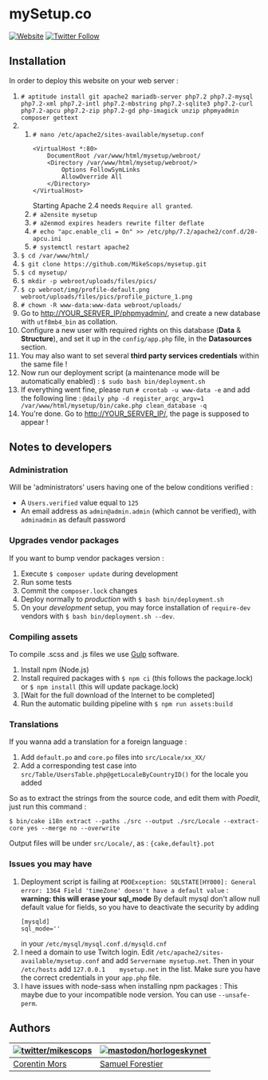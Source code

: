 # mySetup.co

[![Website](https://img.shields.io/website-up-down-green-red/https/mysetup.co.svg?label=mySetup.co)](https://mysetup.co/)
[![Twitter Follow](https://img.shields.io/twitter/follow/mysetup_co.svg?style=social&label=Follow&style=flat-square)](https://twitter.com/mysetup_co)

## Installation

In order to deploy this website on your web server :

1. `# aptitude install git apache2 mariadb-server php7.2 php7.2-mysql php7.2-xml php7.2-intl php7.2-mbstring php7.2-sqlite3 php7.2-curl php7.2-apcu php7.2-zip php7.2-gd php-imagick unzip phpmyadmin composer gettext`
2.
    1. `# nano /etc/apache2/sites-available/mysetup.conf`
        ```apacheconf
        <VirtualHost *:80>
            DocumentRoot /var/www/html/mysetup/webroot/
            <Directory /var/www/html/mysetup/webroot/>
                Options FollowSymLinks
                AllowOverride All
            </Directory>
        </VirtualHost>
        ```
        Starting Apache 2.4 needs `Require all granted`.
    2. `# a2ensite mysetup`
    3. `# a2enmod expires headers rewrite filter deflate`
    4. `# echo "apc.enable_cli = On" >> /etc/php/7.2/apache2/conf.d/20-apcu.ini`
    5. `# systemctl restart apache2`
3. `$ cd /var/www/html/`
4. `$ git clone https://github.com/MikeScops/mysetup.git`
5. `$ cd mysetup/`
6. `$ mkdir -p webroot/uploads/files/pics/`
7. `$ cp webroot/img/profile-default.png webroot/uploads/files/pics/profile_picture_1.png`
8. `# chown -R www-data:www-data webroot/uploads/`
9. Go to [http://YOUR_SERVER_IP/phpmyadmin/](http://YOUR_SERVER_IP/phpmyadmin/), and create a new database with `utf8mb4_bin` as collation.
10. Configure a new user with required rights on this database (**Data** & **Structure**), and set it up in the `config/app.php` file, in the **Datasources** section.
11. You may also want to set several **third party services credentials** within the same file !
12. Now run our deployment script (a maintenance mode will be automatically enabled) : `$ sudo bash bin/deployment.sh`
13. If everything went fine, please run `# crontab -u www-data -e` and add the following line : `@daily php -d register_argc_argv=1 /var/www/html/mysetup/bin/cake.php clean_database -q`
14. You're done. Go to [http://YOUR_SERVER_IP/](http://YOUR_SERVER_IP/), the page is supposed to appear !

## Notes to developers

### Administration

Will be 'administrators' users having one of the below conditions verified :

* A `Users.verified` value equal to `125`
* An email address as `admin@admin.admin` (which cannot be verified), with `adminadmin` as default password

### Upgrades vendor packages

If you want to bump vendor packages version :

1. Execute `$ composer update` during development
2. Run some tests
3. Commit the `composer.lock` changes
4. Deploy normally to _production_ with `$ bash bin/deployment.sh`
5. On your _development_ setup, you may force installation of `require-dev` vendors with `$ bash bin/deployment.sh --dev`.

### Compiling assets

To compile .scss and .js files we use [Gulp](https://gulpjs.com/) software.

1. Install npm (Node.js)
2. Install required packages with `$ npm ci` (this follows the package.lock) or `$ npm install` (this will update package.lock)
3. [Wait for the full download of the Internet to be completed]
4. Run the automatic building pipeline with `$ npm run assets:build`

### Translations

If you wanna add a translation for a foreign language :

1. Add `default.po` and `core.po` files into `src/Locale/xx_XX/`
2. Add a corresponding test case into `src/Table/UsersTable.php@getLocaleByCountryID()` for the locale you added

So as to extract the strings from the source code, and edit them with _Poedit_, just run this command :

`$ bin/cake i18n extract --paths ./src --output ./src/Locale --extract-core yes --merge no --overwrite`

Output files will be under `src/Locale/`, as : `{cake,default}.pot`

### Issues you may have 

1. Deployment script is failing at `PDOException: SQLSTATE[HY000]: General error: 1364 Field 'timeZone' doesn't have a default value` :
    **warning: this will erase your sql_mode**
    By default mysql don't allow null default value for fields, so you have to deactivate the security by adding 
    ```
    [mysqld]
    sql_mode=''
    ```
    in your `/etc/mysql/mysql.conf.d/mysqld.cnf `
1. I need a domain to use Twitch login.
    Edit `/etc/apache2/sites-available/mysetup.conf` and add `Servername mysetup.net`.
    Then in your `/etc/hosts` add `127.0.0.1    mysetup.net` in the list.
    Make sure you have the correct credentials in your `app.php` file.
1. I have issues with node-sass when installing npm packages :
    This maybe due to your incompatible node version.
    You can use `--unsafe-perm`.

## Authors

| [![twitter/mikescops](https://avatars0.githubusercontent.com/u/4266283?s=100&v=4)](http://twitter.com/mikescops "Follow @mikescops on Twitter") | [![mastodon/horlogeskynet](https://avatars1.githubusercontent.com/u/5331869?s=100&v=4)](https://mastodon.social/@HorlogeSkynet)
|---|---|
| [Corentin Mors](https://pixelswap.fr/) | [Samuel Forestier](https://blog.samuel.domains/) |
